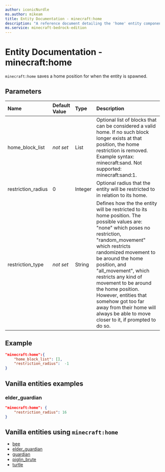```yaml
---
author: iconicNurdle
ms.author: mikeam
title: Entity Documentation - minecraft:home
description: "A reference document detailing the 'home' entity component"
ms.service: minecraft-bedrock-edition
---
```


# Entity Documentation - minecraft:home

`minecraft:home` saves a home position for when the entity is spawned.

## Parameters

|Name |Default Value  |Type  |Description  |
|:----------|:----------|:----------|:----------|
| home_block_list | *not set* | List | Optional list of blocks that can be considered a valid home. If no such block longer exists at that position, the home restriction is removed. Example syntax: minecraft:sand. Not supported: minecraft:sand:1. |
| restriction_radius | 0 | Integer | Optional radius that the entity will be restricted to in relation to its home. |
| restriction_type | *not set* | String | Defines how the the entity will be restricted to its home position. The possible values are: "none" which poses no restriction, "random_movement" which restricts randomized movement to be around the home position, and "all_movement", which restricts any kind of movement to be around the home position. However, entities that somehow got too far away from their home will always be able to move closer to it, if prompted to do so. |


## Example

```json
"minecraft:home":{
    "home_block_list": [],
    "restriction_radius":  -1
}
```

## Vanilla entities examples

### elder_guardian

```json
"minecraft:home": {
    "restriction_radius": 16
}
```

## Vanilla entities using `minecraft:home`

- [bee](../../../../Source/VanillaBehaviorPack_Snippets/entities/bee.md)
- [elder_guardian](../../../../Source/VanillaBehaviorPack_Snippets/entities/elder_guardian.md)
- [guardian](../../../../Source/VanillaBehaviorPack_Snippets/entities/guardian.md)
- [piglin_brute](../../../../Source/VanillaBehaviorPack_Snippets/entities/piglin_brute.md)
- [turtle](../../../../Source/VanillaBehaviorPack_Snippets/entities/turtle.md)
